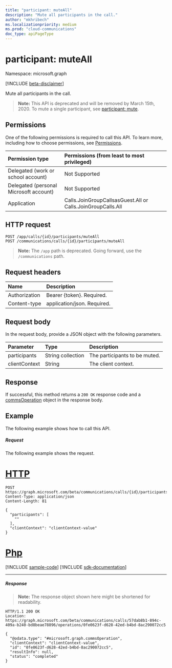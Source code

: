 ```yaml
---
title: "participant: muteAll"
description: "Mute all participants in the call."
author: "mkhribech"
ms.localizationpriority: medium
ms.prod: "cloud-communications"
doc_type: apiPageType
---
```


# participant: muteAll

Namespace: microsoft.graph

[!INCLUDE [beta-disclaimer](../../includes/beta-disclaimer.md)]

Mute all participants in the call.

> **Note:** This API is deprecated and will be removed by March 15th, 2020. To mute a single participant, see [participant: mute](participant-mute.md).


## Permissions
One of the following permissions is required to call this API. To learn more, including how to choose permissions, see [Permissions](/graph/permissions-reference).

| Permission type                        | Permissions (from least to most privileged) |
|:---------------------------------------|:--------------------------------------------|
| Delegated (work or school account)     | Not Supported                               |
| Delegated (personal Microsoft account) | Not Supported                               |
| Application                            | Calls.JoinGroupCallsasGuest.All or Calls.JoinGroupCalls.All |

## HTTP request
<!-- { "blockType": "ignored" } -->
```http
POST /app/calls/{id}/participants/muteAll
POST /communications/calls/{id}/participants/muteAll
```
> **Note:** The `/app` path is deprecated. Going forward, use the `/communications` path.

## Request headers
| Name          | Description               |
|:--------------|:--------------------------|
| Authorization | Bearer {token}. Required. |
| Content-type | application/json. Required. |

## Request body
In the request body, provide a JSON object with the following parameters.

| Parameter      | Type    |Description|
|:---------------|:--------|:----------|
|participants|String collection|The participants to be muted.|
|clientContext|String|The client context.|

## Response
If successful, this method returns a `200 OK` response code and a [commsOperation](../resources/commsoperation.md) object in the response body.

## Example
The following example shows how to call this API.

##### Request
The following example shows the request.

# [HTTP](#tab/http)
<!-- {
  "blockType": "request",
  "name": "participant-muteAll"
}-->
```http
POST https://graph.microsoft.com/beta/communications/calls/{id}/participants/muteAll
Content-Type: application/json
Content-Length: 81

{
  "participants": [
    ""
  ],
  "clientContext": "clientContext-value"
}
```

# [Php](#tab/php)
[!INCLUDE [sample-code](../includes/snippets/php/participant-muteall-php-snippets.md)]
[!INCLUDE [sdk-documentation](../includes/snippets/snippets-sdk-documentation-link.md)]

---


##### Response

> **Note:** The response object shown here might be shortened for readability.

<!-- {
  "blockType": "response",
  "name": "participant-muteAll",
  "truncated": true,
  "@odata.type": "microsoft.graph.commsOperation"
} -->
```http
HTTP/1.1 200 OK
Location: https://graph.microsoft.com/beta/communications/calls/57dab8b1-894c-409a-b240-bd8beae78896/operations/0fe0623f-d628-42ed-b4bd-8ac290072cc5

{
  "@odata.type": "#microsoft.graph.commsOperation",
  "clientContext": "clientContext-value",
  "id": "0fe0623f-d628-42ed-b4bd-8ac290072cc5",
  "resultInfo": null,
  "status": "completed"
}
```

<!-- uuid: 8fcb5dbc-d5aa-4681-8e31-b001d5168d79
2015-10-25 14:57:30 UTC -->
<!--
{
  "type": "#page.annotation",
  "description": "participant: muteAll",
  "keywords": "",
  "section": "documentation",
  "tocPath": "",
  "suppressions": [
  ]
}
-->


